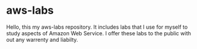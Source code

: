 # aws-labs
Hello, this my aws-labs repository. 
It includes labs that I use for myself to study aspects of Amazon Web Service. I offer these labs to the public with out any warrenty and liabilty.
